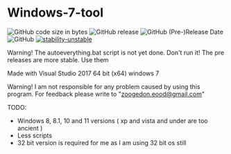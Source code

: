 # Windows-7-tool
![GitHub code size in bytes](https://img.shields.io/github/languages/code-size/simon89032/Windows-7-tool?color=blueviolet)
![GitHub release](https://img.shields.io/github/v/release/simon89032/Windows-7-tool?include_prereleases)
![GitHub (Pre-)Release Date](https://img.shields.io/github/release-date-pre/simon89032/Windows-7-tool?color=critical)
![GitHub](https://img.shields.io/github/license/simon89032/Windows-7-tool)
[![stability-unstable](https://img.shields.io/badge/stability-unstable-yellow.svg)](https://github.com/emersion/stability-badges#unstable)

Warning! The autoeverything.bat script is not yet done. Don't run it!
The pre releases are more stable. Use them

Made with Visual Studio 2017 64 bit (x64) windows 7

Warning! I am not responsible for any problem caused by using this program. For feedback please write to "zoogedon.eood@gmail.com"

TODO:
 * Windows 8, 8.1, 10 and 11 versions ( xp and vista and under are too ancient )
 * Less scripts
 * 32 bit version is required for me as I am using 32 bit os still
